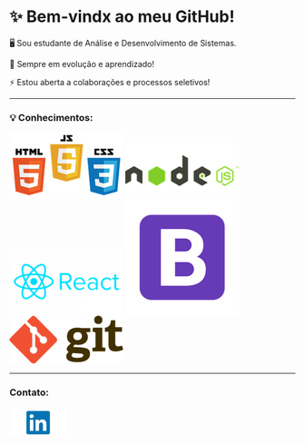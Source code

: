 <h1>✨ Bem-vindx ao meu GitHub!</h1>

<p>🖥️ Sou estudante de Análise e Desenvolvimento de Sistemas.</p>

<p>🌱 Sempre em evolução e aprendizado!</p>

<p>⚡ Estou aberta a colaborações e processos seletivos!</p><hr>


<h3>💡 Conhecimentos:</h3>
    <img src="HCJ.png">
    <img src="node.png">
    <img src="react.png">
    <img src="bootstrap.png">
    <img src="git.png"><hr>
    


<h3>Contato:</h3> 
<a href="https://www.linkedin.com/in/gabimesquita0607/"><img src="linkedin.png"></a>
  
